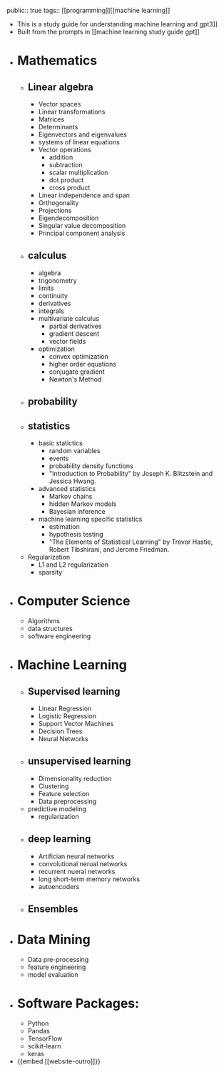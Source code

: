 public:: true
tags:: [[programming]][[machine learning]]

- This is a study guide for understanding machine learning and gpt3]]
- Built from the prompts in [[machine learning study guide gpt]]
- # Mathematics
	- ## Linear algebra
		- Vector spaces
		- Linear transformations
		- Matrices
		- Determinants
		- Eigenvectors and eigenvalues
		- systems of linear equations
		- Vector operations
			- addition
			- subtraction
			- scalar multiplication
			- dot product
			- cross product
		- Linear independence and span
		- Orthogonality
		- Projections
		- Eigendecomposition
		- Singular value decomposition
		- Principal component analysis
	- ## calculus
		- algebra
		- trigonometry
		- limits
		- continuity
		- derivatives
		- integrals
		- multivariate calculus
			- partial derivatives
			- gradient descent
			- vector fields
		- optimization
			- convex optimization
			- higher order equations
			- conjugate gradient
			- Newton's Method
	- ## probability
	- ## statistics
		- basic statictics
			- random variables
			- events
			- probability density functions
			- "Introduction to Probability" by Joseph K. Blitzstein and Jessica Hwang.
		- advanced statistics
			- Markov chains
			- hidden Markov models
			- Bayesian inference
		- machine learning specific statistics
			- estimation
			- hypothesis testing
			- "The Elements of Statistical Learning" by Trevor Hastie, Robert Tibshirani, and Jerome Friedman.
	- Regularization
		- L1 and L2 regularization
		- sparsity
- # Computer Science
	- Algorithms
	- data structures
	- software engineering
- # Machine Learning
	- ## Supervised learning
		- Linear Regression
		- Logistic Regression
		- Support Vector Machines
		- Decision Trees
		- Neural Networks
	- ## unsupervised learning
		- Dimensionality reduction
		- Clustering
		- Feature selection
		- Data preprocessing
	- predictive modeling
		- regularization
	- ## deep learning
		- Artifician neural networks
		- convolutional nerual networks
		- recurrent nueral networks
		- long short-term memory networks
		- autoencoders
	- ## Ensembles
- # Data Mining
	- Data pre-processing
	- feature engineering
	- model evaluation
- # Software Packages:
	- Python
	- Pandas
	- TensorFlow
	- scikit-learn
	- keras
- {{embed [[website-outro]]}}